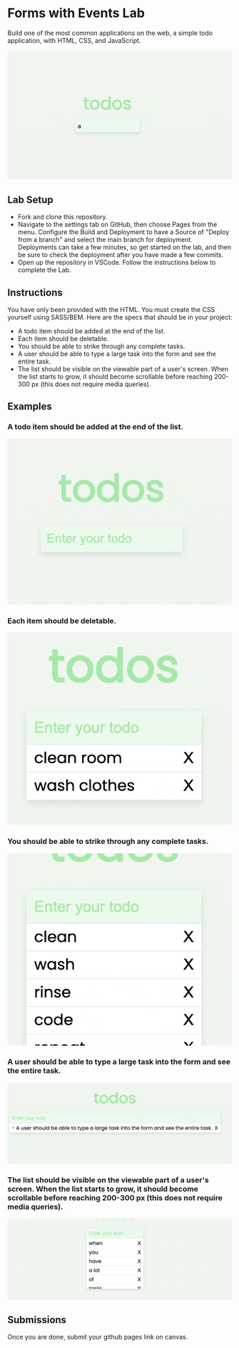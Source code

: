 # Forms with Events Lab

Build one of the most common applications on the web, a simple todo application, with HTML, CSS, and JavaScript.

![added at end of list](examples/example.gif)


## Lab Setup

- Fork and clone this repository.
- Navigate to the settings tab on GitHub, then choose Pages from the menu. Configure the Build and Deployment to have a Source of "Deploy from a branch" and select the main branch for deployment. Deployments can take a few minutes, so get started on the lab, and then be sure to check the deployment after you have made a few commits.
- Open up the repository in VSCode. Follow the instructions below to complete the Lab.

## Instructions

You have only been provided with the HTML. You must create the CSS yourself using SASS/BEM. Here are the specs that should be in your project:

- A todo item should be added at the end of the list.
- Each item should be deletable.
- You should be able to strike through any complete tasks.
- A user should be able to type a large task into the form and see the entire task.
- The list should be visible on the viewable part of a user's screen. When the list starts to grow, it should become scrollable before reaching 200-300 px (this does not require media queries).

## Examples

### A todo item should be added at the end of the list.
![added at end of list](examples/todo_1.gif)

### Each item should be deletable.
![added at end of list](examples/todo_2.gif)

### You should be able to strike through any complete tasks.
![added at end of list](examples/todo_3.gif)

### A user should be able to type a large task into the form and see the entire task.
![added at end of list](examples/todo_4.gif)

### The list should be visible on the viewable part of a user's screen. When the list starts to grow, it should become scrollable before reaching 200-300 px (this does not require media queries).
![added at end of list](examples/todo_5.gif)



## Submissions

Once you are done, submit your github pages link on canvas. 